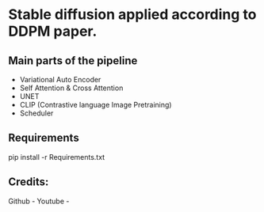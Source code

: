 # Stable diffusion applied according to DDPM paper.

## Main parts of the pipeline
- Variational Auto Encoder
- Self Attention & Cross Attention
- UNET
- CLIP (Contrastive language Image Pretraining)
- Scheduler

## Requirements
<html>
<p> pip install -r Requirements.txt </p>
</html>



## Credits:
Github -
Youtube -
